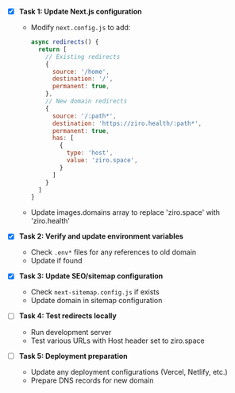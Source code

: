 - [x] **Task 1: Update Next.js configuration**
  - Modify `next.config.js` to add:
    ```javascript
    async redirects() {
      return [
        // Existing redirects
        {
          source: '/home',
          destination: '/',
          permanent: true,
        },
        // New domain redirects
        {
          source: '/:path*',
          destination: 'https://ziro.health/:path*',
          permanent: true,
          has: [
            {
              type: 'host',
              value: 'ziro.space',
            }
          ]
        }
      ]
    }
    ```
  - Update images.domains array to replace 'ziro.space' with 'ziro.health'

- [x] **Task 2: Verify and update environment variables**
  - Check `.env*` files for any references to old domain
  - Update if found

- [x] **Task 3: Update SEO/sitemap configuration**
  - Check `next-sitemap.config.js` if exists
  - Update domain in sitemap configuration

- [ ] **Task 4: Test redirects locally**
  - Run development server
  - Test various URLs with Host header set to ziro.space

- [ ] **Task 5: Deployment preparation**
  - Update any deployment configurations (Vercel, Netlify, etc.)
  - Prepare DNS records for new domain